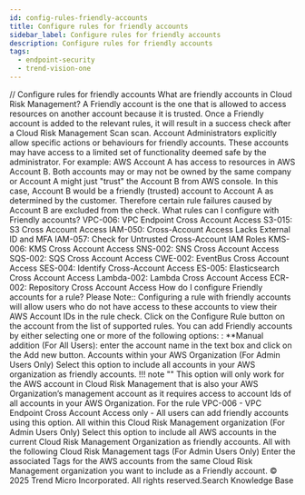 ```yaml
---
id: config-rules-friendly-accounts
title: Configure rules for friendly accounts
sidebar_label: Configure rules for friendly accounts
description: Configure rules for friendly accounts
tags:
  - endpoint-security
  - trend-vision-one
---
```


/*<![CDATA[*/ $('#title').html($('meta[name=map-description]').attr('content')); /*]]>*/ Configure rules for friendly accounts What are friendly accounts in Cloud Risk Management? A Friendly account is the one that is allowed to access resources on another account because it is trusted. Once a Friendly account is added to the relevant rules, it will result in a success check after a Cloud Risk Management Scan scan. Account Administrators explicitly allow specific actions or behaviours for friendly accounts. These accounts may have access to a limited set of functionality deemed safe by the administrator. For example: AWS Account A has access to resources in AWS Account B. Both accounts may or may not be owned by the same company or Account A might just "trust" the Account B from AWS console. In this case, Account B would be a friendly (trusted) account to Account A as determined by the customer. Therefore certain rule failures caused by Account B are excluded from the check. What rules can I configure with Friendly accounts? VPC-006: VPC Endpoint Cross Account Access S3-015: S3 Cross Account Access IAM-050: Cross-Account Access Lacks External ID and MFA IAM-057: Check for Untrusted Cross-Account IAM Roles KMS-006: KMS Cross Account Access SNS-002: SNS Cross Account Access SQS-002: SQS Cross Account Access CWE-002: EventBus Cross Account Access SES-004: Identify Cross-Account Access ES-005: Elasticsearch Cross Account Access Lambda-002: Lambda Cross Account Access ECR-002: Repository Cross Account Access How do I configure Friendly accounts for a rule? Please Note:: Configuring a rule with friendly accounts will allow users who do not have access to these accounts to view their AWS Account IDs in the rule check. Click on the Configure Rule button on the account from the list of supported rules. You can add Friendly accounts by either selecting one or more of the following options: : **Manual addition (For All Users): enter the account name in the text box and click on the Add new button. Accounts within your AWS Organization (For Admin Users Only) Select this option to include all accounts in your AWS organization as friendly accounts. !!! note "" This option will only work for the AWS account in Cloud Risk Management that is also your AWS Organization’s management account as it requires access to account Ids of all accounts in your AWS Organization. For the rule VPC-006 - VPC Endpoint Cross Account Access only - All users can add friendly accounts using this option. All within this Cloud Risk Management organization (For Admin Users Only) Select this option to include all AWS accounts in the current Cloud Risk Management Organization as friendly accounts. All with the following Cloud Risk Management tags (For Admin Users Only) Enter the associated Tags for the AWS accounts from the same Cloud Risk Management organization you want to include as a Friendly account. © 2025 Trend Micro Incorporated. All rights reserved.Search Knowledge Base